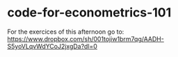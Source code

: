 # code-for-econometrics-101

For the exercices of this afternoon go to: https://www.dropbox.com/sh/001tojiw1brm7qg/AADH-S5yoVLqvWdYCoJ2jxgDa?dl=0
